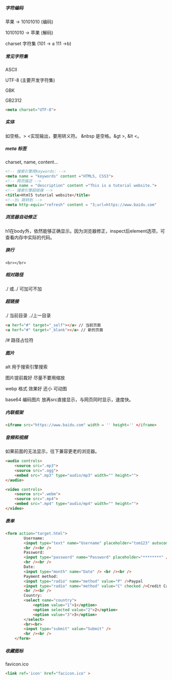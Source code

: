 ##### 字符编码

苹果 -> 10101010 (编码)

10101010 -> 苹果 (解码)

charset 字符集 (101 -> a    111 ->b)

##### **常见字符集**

ASCII

UTF-8 (主要开发字符集)

GBK

GB2312

```html
<meta charset="UTF-8">
```

##### **实体**

如空格，> <实现输出，要用转义符。 &nbsp 是空格。&gt >, &lt <。

##### **meta** **标签**

charset, name, content...



```html
<!-- 搜索引擎爬keywords: -->
<meta name = "keywords" content ="HTML5, CSS3"> 
<!-- 网页描述 -->
<meta name = "description" content ="This is a tutorial website.">
<!-- 搜索引擎超链接 -->
<title>Html5 tutorial website</title>
<!--3s 跳转到 -->
<meta http-equiv="refresh" content = "3;url=https://www.baidu.com"
```

##### **浏览器自动修正**

h1在body外，依然能够正确显示。因为浏览器修正，inspect后element选项，可查看内存中实际的代码。

##### **换行**

`<br></br>`

##### **相对路径**

./ 或../ 可加可不加

##### **超链接**

./ 当前目录 ../上一目录

```html
<a herf="#" target="_self"></a> // 当前页面
<a herf="#" target="_blank"></a> // 新的页面
```

/# 路径占位符

##### 图片

alt 用于搜索引擎搜索

图片提前裁好 尽量不要用缩放

webp 格式 效果好 还小 可动图

base64 编码图片 放再src直接显示，与网页同时显示，速度快。

##### **内联框架**

```html
<iframe src="https://www.baidu.com" width = '' height='' </iframe>
```

##### **音频和视频**

如果前面的无法显示，往下兼容更老的浏览器。

```html
<audio controls>
	<source src=".mp3">
    <source src=".ogg">
    <embed src=".mp3" type="audio/mp3" width="" height="">
</audio>

<video controls>
	<source src=".webm">
    <source src=".mp4">
    <embed src=".mp4" type="audio/mp4" width="" height="">
</video>
```

##### 表单

```html
<form action="target.html">
        Username: 
        <input type="text" name="Username" placeholder="tom123" autocomplete="off"/>
        <br /><br />
        Password:
        <input type="password" name="Password" placeholder="********" />
        <br /><br />
        Date: 
        <input type="month" name="Date" /> <br /><br />
        Payment method: 
        <input type="radio" name="method" value="P" />Paypal
        <input type="radio" name="method" value="C" checked />Credit Card
        <br /><br />
        Country:
        <select name="country">
            <option value="1">1</option>
            <option selected value="2">2</option>
            <option value="3">3</option>
        </select>
        <br><br>
        <input type="submit" value="Submit" />
        <br /><br />
    </form>
```

##### 收藏图标

favicon.ico

```html
<link ref='icon' href="facicon.ico" > 
```